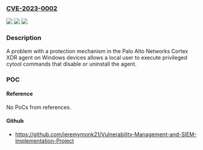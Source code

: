 ### [CVE-2023-0002](https://cve.mitre.org/cgi-bin/cvename.cgi?name=CVE-2023-0002)
![](https://img.shields.io/static/v1?label=Product&message=Cortex%20XDR%20agent&color=blue)
![](https://img.shields.io/static/v1?label=Version&message=!%207.9%20All%20&color=brighgreen)
![](https://img.shields.io/static/v1?label=Vulnerability&message=CWE-693%20Protection%20Mechanism%20Failure&color=brighgreen)

### Description

A problem with a protection mechanism in the Palo Alto Networks Cortex XDR agent on Windows devices allows a local user to execute privileged cytool commands that disable or uninstall the agent.

### POC

#### Reference
No PoCs from references.

#### Github
- https://github.com/jeremymonk21/Vulnerability-Management-and-SIEM-Implementation-Project

